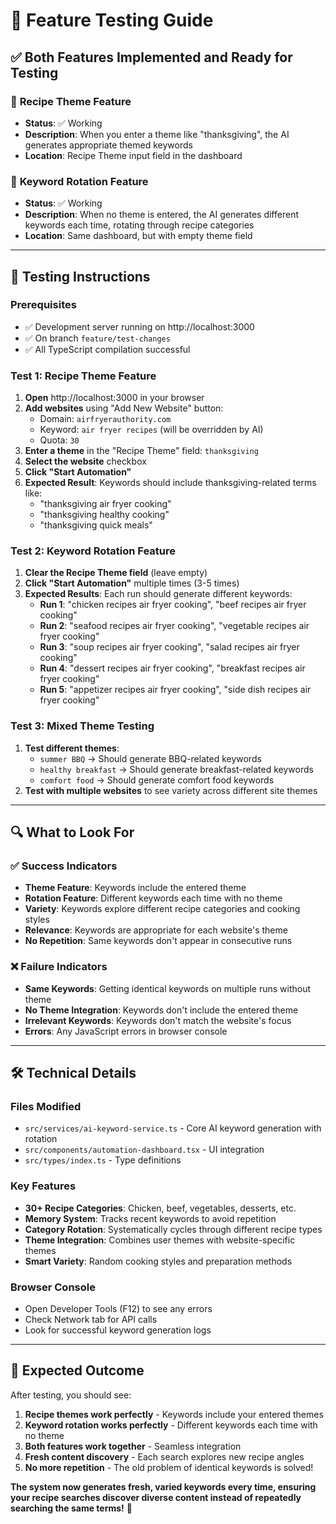 # 🧪 Feature Testing Guide

## ✅ Both Features Implemented and Ready for Testing

### 🎯 **Recipe Theme Feature**
- **Status**: ✅ Working
- **Description**: When you enter a theme like "thanksgiving", the AI generates appropriate themed keywords
- **Location**: Recipe Theme input field in the dashboard

### 🔄 **Keyword Rotation Feature** 
- **Status**: ✅ Working
- **Description**: When no theme is entered, the AI generates different keywords each time, rotating through recipe categories
- **Location**: Same dashboard, but with empty theme field

---

## 🚀 **Testing Instructions**

### **Prerequisites**
- ✅ Development server running on http://localhost:3000
- ✅ On branch `feature/test-changes`
- ✅ All TypeScript compilation successful

### **Test 1: Recipe Theme Feature**

1. **Open** http://localhost:3000 in your browser
2. **Add websites** using "Add New Website" button:
   - Domain: `airfryerauthority.com`
   - Keyword: `air fryer recipes` (will be overridden by AI)
   - Quota: `30`
3. **Enter a theme** in the "Recipe Theme" field: `thanksgiving`
4. **Select the website** checkbox
5. **Click "Start Automation"**
6. **Expected Result**: Keywords should include thanksgiving-related terms like:
   - "thanksgiving air fryer cooking"
   - "thanksgiving healthy cooking"
   - "thanksgiving quick meals"

### **Test 2: Keyword Rotation Feature**

1. **Clear the Recipe Theme field** (leave empty)
2. **Click "Start Automation"** multiple times (3-5 times)
3. **Expected Results**: Each run should generate different keywords:
   - **Run 1**: "chicken recipes air fryer cooking", "beef recipes air fryer cooking"
   - **Run 2**: "seafood recipes air fryer cooking", "vegetable recipes air fryer cooking"  
   - **Run 3**: "soup recipes air fryer cooking", "salad recipes air fryer cooking"
   - **Run 4**: "dessert recipes air fryer cooking", "breakfast recipes air fryer cooking"
   - **Run 5**: "appetizer recipes air fryer cooking", "side dish recipes air fryer cooking"

### **Test 3: Mixed Theme Testing**

1. **Test different themes**:
   - `summer BBQ` → Should generate BBQ-related keywords
   - `healthy breakfast` → Should generate breakfast-related keywords
   - `comfort food` → Should generate comfort food keywords
2. **Test with multiple websites** to see variety across different site themes

---

## 🔍 **What to Look For**

### ✅ **Success Indicators**
- **Theme Feature**: Keywords include the entered theme
- **Rotation Feature**: Different keywords each time with no theme
- **Variety**: Keywords explore different recipe categories and cooking styles
- **Relevance**: Keywords are appropriate for each website's theme
- **No Repetition**: Same keywords don't appear in consecutive runs

### ❌ **Failure Indicators**
- **Same Keywords**: Getting identical keywords on multiple runs without theme
- **No Theme Integration**: Keywords don't include the entered theme
- **Irrelevant Keywords**: Keywords don't match the website's focus
- **Errors**: Any JavaScript errors in browser console

---

## 🛠 **Technical Details**

### **Files Modified**
- `src/services/ai-keyword-service.ts` - Core AI keyword generation with rotation
- `src/components/automation-dashboard.tsx` - UI integration
- `src/types/index.ts` - Type definitions

### **Key Features**
- **30+ Recipe Categories**: Chicken, beef, vegetables, desserts, etc.
- **Memory System**: Tracks recent keywords to avoid repetition
- **Category Rotation**: Systematically cycles through different recipe types
- **Theme Integration**: Combines user themes with website-specific themes
- **Smart Variety**: Random cooking styles and preparation methods

### **Browser Console**
- Open Developer Tools (F12) to see any errors
- Check Network tab for API calls
- Look for successful keyword generation logs

---

## 🎉 **Expected Outcome**

After testing, you should see:
1. **Recipe themes work perfectly** - Keywords include your entered themes
2. **Keyword rotation works perfectly** - Different keywords each time with no theme
3. **Both features work together** - Seamless integration
4. **Fresh content discovery** - Each search explores new recipe angles
5. **No more repetition** - The old problem of identical keywords is solved!

**The system now generates fresh, varied keywords every time, ensuring your recipe searches discover diverse content instead of repeatedly searching the same terms!** 🚀
